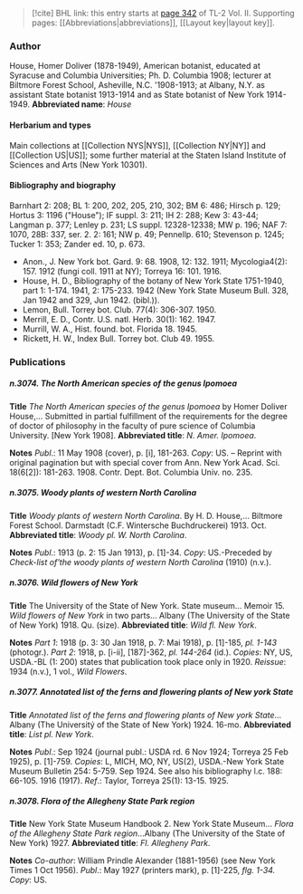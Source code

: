 > [!cite] BHL link: this entry starts at [page 342](https://www.biodiversitylibrary.org/page/33068584) of TL-2 Vol. II.
> Supporting pages: [[Abbreviations|abbreviations]], [[Layout key|layout key]].

### Author

House, Homer Doliver (1878-1949), American botanist, educated at Syracuse and Columbia Universities; Ph. D. Columbia 1908; lecturer at Biltmore Forest School, Asheville, N.C. '1908-1913; at Albany, N.Y. as assistant State botanist 1913-1914 and as State botanist of New York 1914-1949. 
**Abbreviated name**: *House*

#### Herbarium and types

Main collections at [[Collection NYS|NYS]], [[Collection NY|NY]] and [[Collection US|US]]; some further material at the Staten Island Institute of Sciences and Arts (New York 10301).

#### Bibliography and biography

Barnhart 2: 208; BL 1: 200, 202, 205, 210, 302; BM 6: 486; Hirsch p. 129; Hortus 3: 1196 ("House"); IF suppl. 3: 211; IH 2: 288; Kew 3: 43-44; Langman p. 377; Lenley p. 231; LS suppl. 12328-12338; MW p. 196; NAF 7: 1070, 28B: 337, ser. 2. 2: 161; NW p. 49; Pennellp. 610; Stevenson p. 1245; Tucker 1: 353; Zander ed. 10, p. 673.
- Anon., J. New York bot. Gard. 9: 68. 1908, 12: 132. 1911; Mycologia4(2): 157. 1912 (fungi coll. 1911 at NY); Torreya 16: 101. 1916.
- House, H. D., Bibliography of the botany of New York State 1751-1940, part 1: 1-174. 1941, 2: 175-233. 1942 (New York State Museum Bull. 328, Jan 1942 and 329, Jun 1942. (bibl.)).
- Lemon, Bull. Torrey bot. Club. 77(4): 306-307. 1950.
- Merrill, E. D., Contr. U.S. natl. Herb. 30(1): 162. 1947.
- Murrill, W. A., Hist. found. bot. Florida 18. 1945.
- Rickett, H. W., Index Bull. Torrey bot. Club 49. 1955.

### Publications

##### n.3074. The North American species of the genus Ipomoea

**Title**
*The North American species of the genus Ipomoea* by Homer Doliver House,... Submitted in partial fulfillment of the requirements for the degree of doctor of philosophy in the faculty of pure science of Columbia University. \[New York 1908\].
**Abbreviated title**: *N. Amer. Ipomoea*.

**Notes**
*Publ*.: 11 May 1908 (cover), p. \[i\], 181-263. *Copy*: US. – Reprint with original pagination but with special cover from Ann. New York Acad. Sci. 18(6\[2\]): 181-263. 1908. Contr. Dept. Bot. Columbia Univ. no. 235.

##### n.3075. Woody plants of western North Carolina

**Title**
*Woody plants of western North Carolina*. By H. D. House,... Biltmore Forest School. Darmstadt (C.F. Wintersche Buchdruckerei) 1913. Oct.
**Abbreviated title**: *Woody pl. W. North Carolina*.

**Notes**
*Publ*.: 1913 (p. 2: 15 Jan 1913), p. \[1\]-34. *Copy*: US.-Preceded by *Check-list of'the woody plants of western North Carolina* (1910) (n.v.).

##### n.3076. Wild flowers of New York

**Title**
The University of the State of New York. State museum... Memoir 15. *Wild flowers of New York* in two parts... Albany (The University of the State of New York) 1918. Qu. (size).
**Abbreviated title**: *Wild fl. New York*.

**Notes**
*Part 1*: 1918 (p. 3: 30 Jan 1918, p. 7: Mai 1918), p. \[1\]-185, *pl. 1-143* (photogr.).
*Part 2*: 1918, p. \[i-ii\], \[187\]-362, *pl. 144-264* (id.).
*Copies*: NY, US, USDA.-BL (1: 200) states that publication took place only in 1920.
*Reissue*: 1934 (n.v.), 1 vol., *Wild Flowers*.

##### n.3077. Annotated list of the ferns and flowering plants of New york State

**Title**
*Annotated list of the ferns and flowering plants of New york State*... Albany (The Universitý of the State of New York) 1924. 16-mo.
**Abbreviated title**: *List pl. New York*.

**Notes**
*Publ*.: Sep 1924 (journal publ.: USDA rd. 6 Nov 1924; Torreya 25 Feb 1925), p. \[1\]-759.
*Copies*: L, MICH, MO, NY, US(2), USDA.-New York State Museum Bulletin 254: 5-759. Sep 1924. See also his bibliography l.c. 188: 66-105. 1916 (1917).
*Ref*.: Taylor, Torreya 25(1): 13-15. 1925.

##### n.3078. Flora of the Allegheny State Park region

**Title**
New York State Museum Handbook 2. New York State Museum... *Flora of the Allegheny State Park region*...Albany (The University of the State of New York) 1927.
**Abbreviated title**: *Fl. Allegheny Park*.

**Notes**
*Co-author*: William Prindle Alexander (1881-1956) (see New York Times 1 Oct 1956).
*Publ*.: May 1927 (printers mark), p. \[1\]-225, *flg. 1-34. Copy*: US.

